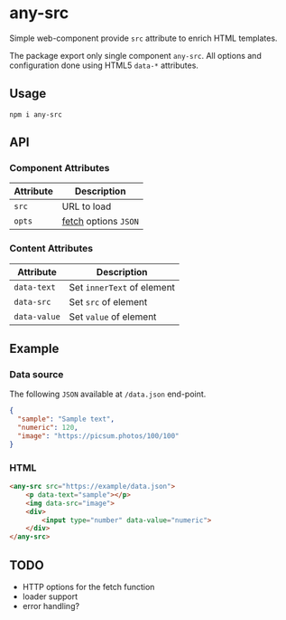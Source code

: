 # any-src
Simple web-component provide `src` attribute to enrich HTML templates.

The package export only single component `any-src`. 
All options and configuration done using HTML5 `data-*` attributes.

## Usage
```shell
npm i any-src
```

## API
### Component Attributes

| Attribute | Description |
| --- | --- |
| `src` | URL to load |
| `opts` | [fetch](https://developer.mozilla.org/en-US/docs/Web/API/WindowOrWorkerGlobalScope/fetch#parameters) options `JSON` |


### Content Attributes

| Attribute | Description |
| --- | --- |
| `data-text` | Set `innerText` of element |
| `data-src` | Set `src` of element |
| `data-value` | Set `value` of element |


## Example
### Data source
The following `JSON` available at `/data.json` end-point.
```json
{
  "sample": "Sample text",
  "numeric": 120,
  "image": "https://picsum.photos/100/100"
}
```

### HTML
```html
<any-src src="https://example/data.json">
    <p data-text="sample"></p>
    <img data-src="image">
    <div>
        <input type="number" data-value="numeric">
    </div>
</any-src>
```

## TODO
* HTTP options for the fetch function
* loader support
* error handling?
